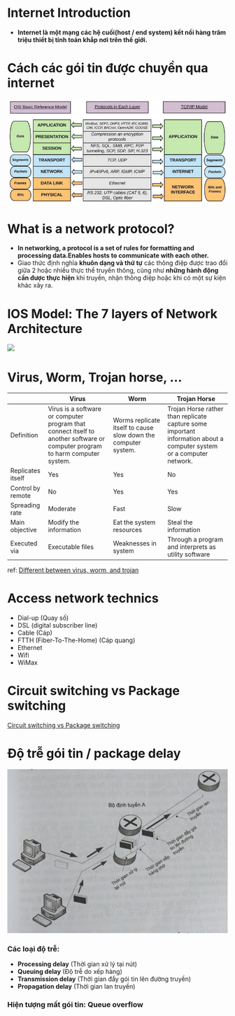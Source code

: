 # Internet Introduction
- **Internet là một mạng các hệ cuối(host / end system) kết nối hàng trăm triệu thiết bị tính toán khắp nơi trên thế giới.**

# Cách các gói tin được chuyền qua internet

![](./images/7-layers.jpeg)

# What is a network protocol?
- **In networking, a protocol is a set of rules for formatting and processing data.Enables hosts to communicate with each other.**
- Giao thức định nghĩa **khuôn dạng và thứ tự** các thông điệp được trao đổi giữa 2 hoặc nhiều thực thể truyền thông, cũng như **những hành động cần được thực hiện** khi truyền, nhận thông điệp hoặc khi có một sự kiện khác xãy ra.

# IOS Model: The 7 layers of Network Architecture

![](https://s7280.pcdn.co/wp-content/uploads/2018/06/osi-model-7-layers-1.png)

# Virus, Worm, Trojan horse, ...

|                   | Virus                                                                                                                        | Worm                                                           | Trojan Horse                                                                                                         |
| ----------------- | ---------------------------------------------------------------------------------------------------------------------------- | -------------------------------------------------------------- | -------------------------------------------------------------------------------------------------------------------- |
| Definition        | Virus is a software or computer program that connect itself to another software or computer program to harm computer system. | Worms replicate itself to cause slow down the computer system. | Trojan Horse rather than replicate capture some important information about a computer system or a computer network. |
| Replicates itself | Yes                                                                                                                          | Yes                                                            | No                                                                                                                   |
| Control by remote | No                                                                                                                           | Yes                                                            | Yes                                                                                                                  |
| Spreading rate    | Moderate                                                                                                                     | Fast                                                           | Slow                                                                                                                 |
| Main objective    | Modify the information                                                                                                       | Eat the system resources                                       | Steal the information                                                                                                |
| Executed via      | Executable files                                                                                                             | Weaknesses in system                                           | Through a program and interprets as utility software                                                                 |

ref: [Different between virus, worm, and trojan](https://www.geeksforgeeks.org/difference-between-virus-worm-and-trojan-horse/)


# Access network technics

- Dial-up (Quay số)
- DSL (digital subscriber line)
- Cable (Cáp)
- FTTH (Fiber-To-The-Home) (Cáp quang)
- Ethernet
- Wifi
- WiMax


# Circuit switching vs Package switching

[Circuit switching vs Package switching](./circuit-vs-packet-switching.md)

# Độ trễ gói tin / package delay

![](images/package-delay.jpeg)

### Các loại độ trễ:
- **Processing delay** (Thời gian xử lý tại nút)
- **Queuing delay** (Độ trễ do xếp hàng)
- **Transmission delay** (Thời gian đẩy gói tin lên đường truyền)
- **Propagation delay** (Thời gian lan truyền)

### Hiện tượng mất gói tin: **Queue overflow**
